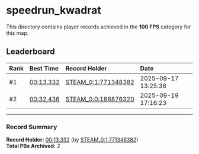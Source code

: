 # speedrun_kwadrat

This directory contains player records achieved in the **100 FPS** category for this map.

## Leaderboard

| Rank | Best Time | Record Holder | Date                |
| :--- | :-------- | :------------ | :------------------ |
| #1   | [00:13.332](./00013332_STEAM_0_1_771348382_20250917-132536.zip) | [STEAM_0:1:771348382](https://speedrun16.com/profile/STEAM_0:1:771348382)   | 2025-09-17 13:25:36 |
| #2   | [00:32.436](./00032436_STEAM_0_0_188876320_20250919-171623.zip) | [STEAM_0:0:188876320](https://speedrun16.com/profile/STEAM_0:0:188876320)   | 2025-09-19 17:16:23 |

---

### Record Summary
**Record Holder:** [00:13.332](./00013332_STEAM_0_1_771348382_20250917-132536.zip) (by [STEAM_0:1:771348382](https://speedrun16.com/profile/STEAM_0:1:771348382))  
**Total PBs Archived:** 2